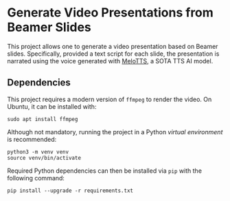 Generate Video Presentations from Beamer Slides
===================
This project allows one to generate a video presentation based on Beamer slides. Specifically, provided a text script for each slide, the presentation is narrated using the voice generated with [MeloTTS](https://huggingface.co/myshell-ai/MeloTTS-English), a SOTA TTS AI model.


Dependencies
----------

This project requires a modern version of `ffmpeg` to render the video. On Ubuntu, it can be installed with:

    sudo apt install ffmpeg

Although not mandatory, running the project in a Python *virtual environment* is recommended:

    python3 -m venv venv
    source venv/bin/activate

Required Python dependencies can then be installed via `pip` with the following command:

    pip install --upgrade -r requirements.txt
